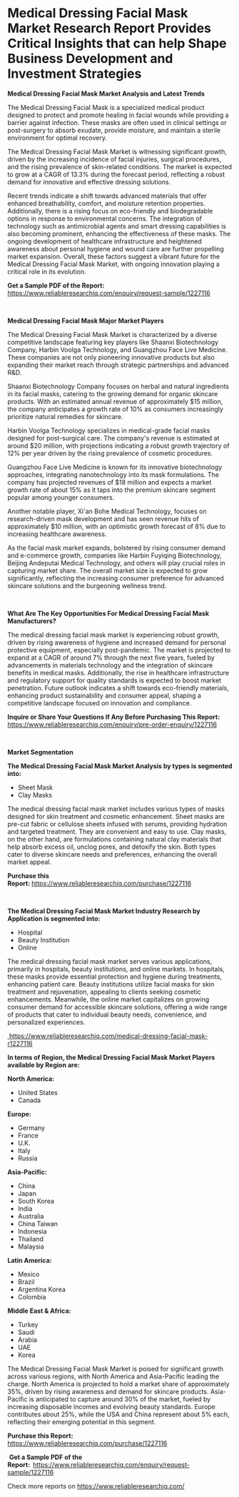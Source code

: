 <p><h1>Medical Dressing Facial Mask Market Research Report Provides Critical Insights that can help Shape Business Development and Investment Strategies</h1></p><p><strong>Medical Dressing Facial Mask Market Analysis and Latest Trends</strong></p>
<p><p>The Medical Dressing Facial Mask is a specialized medical product designed to protect and promote healing in facial wounds while providing a barrier against infection. These masks are often used in clinical settings or post-surgery to absorb exudate, provide moisture, and maintain a sterile environment for optimal recovery. </p><p>The Medical Dressing Facial Mask Market is witnessing significant growth, driven by the increasing incidence of facial injuries, surgical procedures, and the rising prevalence of skin-related conditions. The market is expected to grow at a CAGR of 13.3% during the forecast period, reflecting a robust demand for innovative and effective dressing solutions. </p><p>Recent trends indicate a shift towards advanced materials that offer enhanced breathability, comfort, and moisture retention properties. Additionally, there is a rising focus on eco-friendly and biodegradable options in response to environmental concerns. The integration of technology such as antimicrobial agents and smart dressing capabilities is also becoming prominent, enhancing the effectiveness of these masks. The ongoing development of healthcare infrastructure and heightened awareness about personal hygiene and wound care are further propelling market expansion. Overall, these factors suggest a vibrant future for the Medical Dressing Facial Mask Market, with ongoing innovation playing a critical role in its evolution.</p></p>
<p><strong>Get a Sample PDF of the Report:&nbsp;</strong> <a href="https://www.reliableresearchiq.com/enquiry/request-sample/1227116?utm_campaign=1141&utm_medium=2&utm_source=Github&utm_content=ia&utm_term=28122024&utm_id=medical-dressing-facial-mask">https://www.reliableresearchiq.com/enquiry/request-sample/1227116</a></p>
<p>&nbsp;</p>
<p><strong>Medical Dressing Facial Mask Major Market Players</strong></p>
<p><p>The Medical Dressing Facial Mask Market is characterized by a diverse competitive landscape featuring key players like Shaanxi Biotechnology Company, Harbin Voolga Technology, and Guangzhou Face Live Medicine. These companies are not only pioneering innovative products but also expanding their market reach through strategic partnerships and advanced R&D.</p><p>Shaanxi Biotechnology Company focuses on herbal and natural ingredients in its facial masks, catering to the growing demand for organic skincare products. With an estimated annual revenue of approximately $15 million, the company anticipates a growth rate of 10% as consumers increasingly prioritize natural remedies for skincare.</p><p>Harbin Voolga Technology specializes in medical-grade facial masks designed for post-surgical care. The company's revenue is estimated at around $20 million, with projections indicating a robust growth trajectory of 12% per year driven by the rising prevalence of cosmetic procedures.</p><p>Guangzhou Face Live Medicine is known for its innovative biotechnology approaches, integrating nanotechnology into its mask formulations. The company has projected revenues of $18 million and expects a market growth rate of about 15% as it taps into the premium skincare segment popular among younger consumers.</p><p>Another notable player, Xi'an Bohe Medical Technology, focuses on research-driven mask development and has seen revenue hits of approximately $10 million, with an optimistic growth forecast of 8% due to increasing healthcare awareness.</p><p>As the facial mask market expands, bolstered by rising consumer demand and e-commerce growth, companies like Harbin Fuyiqing Biotechnology, Beijing Andeputai Medical Technology, and others will play crucial roles in capturing market share. The overall market size is expected to grow significantly, reflecting the increasing consumer preference for advanced skincare solutions and the burgeoning wellness trend.</p></p>
<p>&nbsp;</p>
<p><strong>What Are The Key Opportunities For Medical Dressing Facial Mask Manufacturers?</strong></p>
<p><p>The medical dressing facial mask market is experiencing robust growth, driven by rising awareness of hygiene and increased demand for personal protective equipment, especially post-pandemic. The market is projected to expand at a CAGR of around 7% through the next five years, fueled by advancements in materials technology and the integration of skincare benefits in medical masks. Additionally, the rise in healthcare infrastructure and regulatory support for quality standards is expected to boost market penetration. Future outlook indicates a shift towards eco-friendly materials, enhancing product sustainability and consumer appeal, shaping a competitive landscape focused on innovation and compliance.</p></p>
<p><strong>Inquire or Share Your Questions If Any Before Purchasing This Report:</strong> <a href="https://www.reliableresearchiq.com/enquiry/pre-order-enquiry/1227116?utm_campaign=1141&utm_medium=2&utm_source=Github&utm_content=ia&utm_term=28122024&utm_id=medical-dressing-facial-mask">https://www.reliableresearchiq.com/enquiry/pre-order-enquiry/1227116</a></p>
<p>&nbsp;</p>
<p><strong>Market Segmentation</strong></p>
<p><strong>The Medical Dressing Facial Mask Market Analysis by types is segmented into:</strong></p>
<p><ul><li>Sheet Mask</li><li>Clay Masks</li></ul></p>
<p><p>The medical dressing facial mask market includes various types of masks designed for skin treatment and cosmetic enhancement. Sheet masks are pre-cut fabric or cellulose sheets infused with serums, providing hydration and targeted treatment. They are convenient and easy to use. Clay masks, on the other hand, are formulations containing natural clay materials that help absorb excess oil, unclog pores, and detoxify the skin. Both types cater to diverse skincare needs and preferences, enhancing the overall market appeal.</p></p>
<p><strong>Purchase this Report:&nbsp;</strong><a href="https://www.reliableresearchiq.com/purchase/1227116?utm_campaign=1141&utm_medium=2&utm_source=Github&utm_content=ia&utm_term=28122024&utm_id=medical-dressing-facial-mask">https://www.reliableresearchiq.com/purchase/1227116</a></p>
<p>&nbsp;</p>
<p><strong>The Medical Dressing Facial Mask Market Industry Research by Application is segmented into:</strong></p>
<p><ul><li>Hospital</li><li>Beauty Institution</li><li>Online</li></ul></p>
<p><p>The medical dressing facial mask market serves various applications, primarily in hospitals, beauty institutions, and online markets. In hospitals, these masks provide essential protection and hygiene during treatments, enhancing patient care. Beauty institutions utilize facial masks for skin treatment and rejuvenation, appealing to clients seeking cosmetic enhancements. Meanwhile, the online market capitalizes on growing consumer demand for accessible skincare solutions, offering a wide range of products that cater to individual beauty needs, convenience, and personalized experiences.</p></p>
<p><a href="https://www.reliableresearchiq.com/medical-dressing-facial-mask-r1227116?utm_campaign=1141&utm_medium=2&utm_source=Github&utm_content=ia&utm_term=28122024&utm_id=medical-dressing-facial-mask">&nbsp;https://www.reliableresearchiq.com/medical-dressing-facial-mask-r1227116</a></p>
<p><strong>In terms of Region, the Medical Dressing Facial Mask Market Players available by Region are:</strong></p>
<p>
    <p> <strong> North America: </strong>
        <ul>
            <li>United States</li>
            <li>Canada</li>
        </ul>
        </p> 
    <p> <strong> Europe: </strong>
        <ul>
            <li>Germany</li>
            <li>France</li>
            <li>U.K.</li>
            <li>Italy</li>
            <li>Russia</li>
        </ul>
        </p> 
    <p> <strong> Asia-Pacific: </strong>
        <ul>
            <li>China</li>
            <li>Japan</li>
            <li>South Korea</li>
            <li>India</li>
            <li>Australia</li>
            <li>China Taiwan</li>
            <li>Indonesia</li>
            <li>Thailand</li>
            <li>Malaysia</li>
        </ul>
        </p> 
    <p> <strong> Latin America: </strong>
        <ul>
            <li>Mexico</li>
            <li>Brazil</li>
            <li>Argentina Korea</li>
            <li>Colombia</li>
        </ul>
        </p> 
    <p> <strong> Middle East & Africa: </strong>
        <ul>
            <li>Turkey</li>
            <li>Saudi</li>
            <li>Arabia</li>
            <li>UAE</li>
            <li>Korea</li>
        </ul>
    </p>
    </p>
<p><p>The Medical Dressing Facial Mask Market is poised for significant growth across various regions, with North America and Asia-Pacific leading the charge. North America is projected to hold a market share of approximately 35%, driven by rising awareness and demand for skincare products. Asia-Pacific is anticipated to capture around 30% of the market, fueled by increasing disposable incomes and evolving beauty standards. Europe contributes about 25%, while the USA and China represent about 5% each, reflecting their emerging potential in this segment.</p></p>
<p><strong>Purchase this Report: </strong><a href="https://www.reliableresearchiq.com/purchase/1227116?utm_campaign=1141&utm_medium=2&utm_source=Github&utm_content=ia&utm_term=28122024&utm_id=medical-dressing-facial-mask">https://www.reliableresearchiq.com/purchase/1227116</a></p>
<p>&nbsp;<strong>Get a Sample PDF of the Report:&nbsp;&nbsp;</strong><a href="https://www.reliableresearchiq.com/enquiry/request-sample/1227116?utm_campaign=1141&utm_medium=2&utm_source=Github&utm_content=ia&utm_term=28122024&utm_id=medical-dressing-facial-mask">https://www.reliableresearchiq.com/enquiry/request-sample/1227116</a></p>
<p><strong></strong></p>
<p>Check more reports on <a href="https://www.reliableresearchiq.com/?utm_campaign=1141&utm_medium=2&utm_source=Github&utm_content=ia&utm_term=28122024&utm_id=medical-dressing-facial-mask">https://www.reliableresearchiq.com/</a></p>